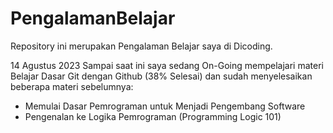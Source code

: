 # PengalamanBelajar
Repository ini merupakan Pengalaman Belajar saya di Dicoding.

14 Agustus 2023
Sampai saat ini saya sedang On-Going mempelajari materi Belajar Dasar Git dengan Github (38% Selesai) dan sudah menyelesaikan beberapa materi sebelumnya:
  * Memulai Dasar Pemrograman untuk Menjadi Pengembang Software
  * Pengenalan ke Logika Pemrograman (Programming Logic 101)
